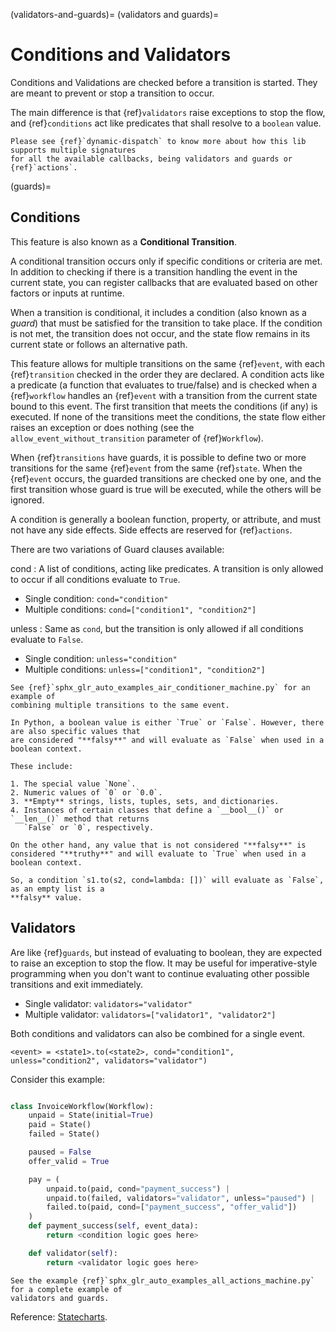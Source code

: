 (validators-and-guards)=
(validators and guards)=
# Conditions and Validators

Conditions and Validations are checked before a transition is started. They are meant to prevent or stop a
transition to occur.

The main difference is that {ref}`validators` raise exceptions to stop the flow, and {ref}`conditions`
act like predicates that shall resolve to a ``boolean`` value.

```{seealso}
Please see {ref}`dynamic-dispatch` to know more about how this lib supports multiple signatures
for all the available callbacks, being validators and guards or {ref}`actions`.
```

(guards)=
## Conditions

This feature is also known as a **Conditional Transition**.

A conditional transition occurs only if specific conditions or criteria are met. In addition to checking if there is a transition handling the event in the current state, you can register callbacks that are evaluated based on other factors or inputs at runtime.

When a transition is conditional, it includes a condition (also known as a _guard_) that must be satisfied for the transition to take place. If the condition is not met, the transition does not occur, and the state flow remains in its current state or follows an alternative path.

This feature allows for multiple transitions on the same {ref}`event`, with each {ref}`transition` checked in the order they are declared. A condition acts like a predicate (a function that evaluates to true/false) and is checked when a {ref}`workflow` handles an {ref}`event` with a transition from the current state bound to this event. The first transition that meets the conditions (if any) is executed. If none of the transitions meet the conditions, the state flow either raises an exception or does nothing (see the `allow_event_without_transition` parameter of {ref}`Workflow`).

When {ref}`transitions` have guards, it is possible to define two or more transitions for the same {ref}`event` from the same {ref}`state`. When the {ref}`event` occurs, the guarded transitions are checked one by one, and the first transition whose guard is true will be executed, while the others will be ignored.

A condition is generally a boolean function, property, or attribute, and must not have any side effects. Side effects are reserved for {ref}`actions`.

There are two variations of Guard clauses available:


cond
: A list of conditions, acting like predicates. A transition is only allowed to occur if
all conditions evaluate to ``True``.
* Single condition: `cond="condition"`
* Multiple conditions: `cond=["condition1", "condition2"]`

unless
: Same as `cond`, but the transition is only allowed if all conditions evaluate to ``False``.
* Single condition: `unless="condition"`
* Multiple conditions: `unless=["condition1", "condition2"]`

```{seealso}
See {ref}`sphx_glr_auto_examples_air_conditioner_machine.py` for an example of
combining multiple transitions to the same event.
```

```{hint}
In Python, a boolean value is either `True` or `False`. However, there are also specific values that
are considered "**falsy**" and will evaluate as `False` when used in a boolean context.

These include:

1. The special value `None`.
2. Numeric values of `0` or `0.0`.
3. **Empty** strings, lists, tuples, sets, and dictionaries.
4. Instances of certain classes that define a `__bool__()` or `__len__()` method that returns
   `False` or `0`, respectively.

On the other hand, any value that is not considered "**falsy**" is considered "**truthy**" and will evaluate to `True` when used in a boolean context.

So, a condition `s1.to(s2, cond=lambda: [])` will evaluate as `False`, as an empty list is a
**falsy** value.
```

## Validators


Are like {ref}`guards`, but instead of evaluating to boolean, they are expected to raise an
exception to stop the flow. It may be useful for imperative-style programming when you don't
want to continue evaluating other possible transitions and exit immediately.

* Single validator: `validators="validator"`
* Multiple validator: `validators=["validator1", "validator2"]`

Both conditions and validators can also be combined for a single event.

    <event> = <state1>.to(<state2>, cond="condition1", unless="condition2", validators="validator")

Consider this example:

```py

class InvoiceWorkflow(Workflow):
    unpaid = State(initial=True)
    paid = State()
    failed = State()

    paused = False
    offer_valid = True

    pay = (
        unpaid.to(paid, cond="payment_success") |
        unpaid.to(failed, validators="validator", unless="paused") |
        failed.to(paid, cond=["payment_success", "offer_valid"])
    )
    def payment_success(self, event_data):
        return <condition logic goes here>

    def validator(self):
        return <validator logic goes here>
```
```{seealso}
See the example {ref}`sphx_glr_auto_examples_all_actions_machine.py` for a complete example of
validators and guards.
```

Reference: [Statecharts](https://statecharts.dev/).
